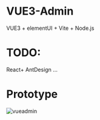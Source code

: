 # VUE3-Admin
VUE3 + elementUI + Vite + Node.js

# TODO:
React+ AntDesign ...

# Prototype
![vueadmin](https://github.com/Kroo-S/VUE3-Admin/assets/10970297/8a0ee372-1c8d-40d3-a501-7d15cad82105)
